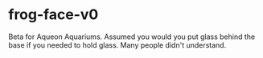 # frog-face-v0

Beta for Aqueon Aquariums. Assumed you would you put glass behind the base if you needed to hold glass. Many people didn't understand.
